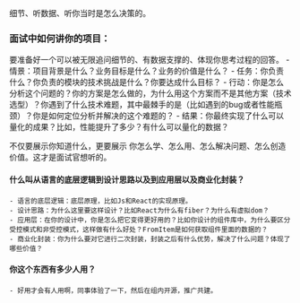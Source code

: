 
细节、听数据、听你当时是怎么决策的。

### 面试中如何讲你的项目：

要准备好一个可以被无限追问细节的、有数据支撑的、体现你思考过程的回答。
    - 情景：项目背景是什么？业务目标是什么？业务的价值是什么？
    - 任务：你负责什么？你负责的模块的技术挑战是什么？你要达成什么目标？
    - 行动：你是怎么分析这个问题的？你的方案是怎么做的，为什么用这个方案而不是其他方案（技术选型）？你遇到了什么技术难题，其中最棘手的是（比如遇到的bug或者性能瓶颈）？你是如何定位分析并解决的这个难题的？
    - 结果：你最终实现了什么可以量化的成果？比如，性能提升了多少？有什么可以量化的数据？

不仅要展示你知道什么，更要展示 你怎么学、怎么用、怎么解决问题、怎么创造价值。这才是面试官想听的。

#### 什么叫从语言的底层逻辑到设计思路以及到应用层以及商业化封装？

    - 语言的底层逻辑：底层原理，比如Js和React的实现原理。
    - 设计思路：为什么这里要这样设计？比如React为什么有fiber？为什么有虚拟dom？
    - 应用层：在你的设计中，你是怎么把它变得更好用的？比如你设计的组件库中，为什么要区分受控模式和非受控模式，这样做有什么好处？FromItem是如何获取组件里面的数据的？
    - 商业化封装：你为什么要对它进行二次封装，封装之后有什么优势，解决了什么问题？体现了哪些价值？

#### 你这个东西有多少人用？

    - 好用才会有人用啊，同事体验了一下，然后在组内开源，推广共建。